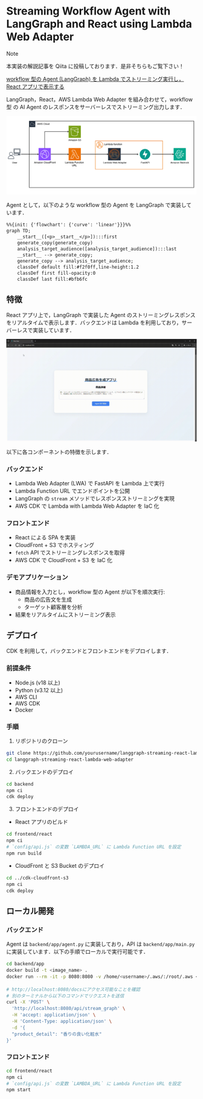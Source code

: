 # Streaming Workflow Agent with LangGraph and React using Lambda Web Adapter

> [!NOTE]
> 本実装の解説記事を Qiita に投稿しております．是非そちらもご覧下さい！
>
> [workflow 型の Agent (LangGraph) を Lambda でストリーミング実行し，React アプリで表示する](https://qiita.com/ren8k/items/8525fb170c13ec861857)

LangGraph，React，AWS Lambda Web Adapter を組み合わせて，workflow 型 の AI Agent のレスポンスをサーバーレスでストリーミング出力します．

![architecture](./assets/architecture.png)

Agent として，以下のような workflow 型の Agent を LangGraph で実装しています．

```mermaid
%%{init: {'flowchart': {'curve': 'linear'}}}%%
graph TD;
	__start__([<p>__start__</p>]):::first
	generate_copy(generate_copy)
	analysis_target_audience([analysis_target_audience]):::last
	__start__ --> generate_copy;
	generate_copy --> analysis_target_audience;
	classDef default fill:#f2f0ff,line-height:1.2
	classDef first fill-opacity:0
	classDef last fill:#bfb6fc
```

## 特徴

React アプリ上で，LangGraph で実装した Agent のストリーミングレスポンスをリアルタイムで表示します．バックエンドは Lambda を利用しており，サーバーレスで実装しています．

![demo](./assets/demo_lwa_react.gif)

以下に各コンポーネントの特徴を示します．

### バックエンド

- Lambda Web Adapter (LWA) で FastAPI を Lambda 上で実行
- Lambda Function URL でエンドポイントを公開
- LangGraph の `stream` メソッドでレスポンスストリーミングを実現
- AWS CDK で Lambda with Lambda Web Adapter を IaC 化

### フロントエンド

- React による SPA を実装
- CloudFront + S3 でホスティング
- `fetch` API でストリーミングレスポンスを取得
- AWS CDK で CloudFront + S3 を IaC 化

### デモアプリケーション

- 商品情報を入力とし，workflow 型の Agent が以下を順次実行:
  - 商品の広告文を生成
  - ターゲット顧客層を分析
- 結果をリアルタイムにストリーミング表示

## デプロイ

CDK を利用して，バックエンドとフロントエンドをデプロイします．

### 前提条件

- Node.js (v18 以上)
- Python (v3.12 以上)
- AWS CLI
- AWS CDK
- Docker

### 手順

1. リポジトリのクローン

```bash
git clone https://github.com/yourusername/langgraph-streaming-react-lambda-web-adapter.git
cd langgraph-streaming-react-lambda-web-adapter
```

2. バックエンドのデプロイ

```bash
cd backend
npm ci
cdk deploy
```

3. フロントエンドのデプロイ

- React アプリのビルド

```bash
cd frontend/react
npm ci
# `config/api.js` の変数 `LAMBDA_URL` に Lambda Function URL を設定
npm run build
```

- CloudFront と S3 Bucket のデプロイ

```bash
cd ../cdk-cloudfront-s3
npm ci
cdk deploy
```

## ローカル開発

### バックエンド

Agent は `backend/app/agent.py` に実装しており，API は `backend/app/main.py` に実装しています．以下の手順でローカルで実行可能です．

```bash
cd backend/app
docker build -t <image_name> .
docker run --rm -it -p 8080:8080 -v /home/<username>/.aws/:/root/.aws <image_name>

# http://localhost:8080/docsにアクセス可能なことを確認
# 別のターミナルから以下のコマンドでリクエストを送信
curl -X 'POST' \
  'http://localhost:8080/api/stream_graph' \
  -H 'accept: application/json' \
  -H 'Content-Type: application/json' \
  -d '{
  "product_detail": "香りの良い化粧水"
}'
```

### フロントエンド

```bash
cd frontend/react
npm ci
# `config/api.js` の変数 `LAMBDA_URL` に Lambda Function URL を設定
npm start
```
